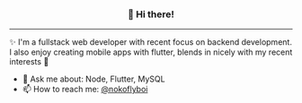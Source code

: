 <h3 align="center">👋 Hi there!</h3>

<hr />

<p>✨ I'm a fullstack web developer with recent focus on backend development. <br />
I also enjoy creating mobile apps with flutter, blends in nicely with my recent interests 🤔</p>


- 💬 Ask me about: Node, Flutter, MySQL
- 📫 How to reach me: [@nokoflyboi](https://twitter.com/nokoflyboi)


<!--
**n-keist/n-keist** is a ✨ _special_ ✨ repository because its `README.md` (this file) appears on your GitHub profile.

Here are some ideas to get you started:

- 🔭 I’m currently working on ...
- 🌱 I’m currently learning ...
- 👯 I’m looking to collaborate on ...
- 🤔 I’m looking for help with ...
- 💬 Ask me about ...
- 📫 How to reach me: ...
- 😄 Pronouns: ...
- ⚡ Fun fact: ...
-->
